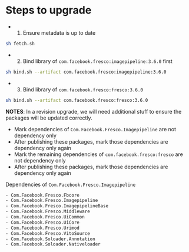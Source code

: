 # Steps to upgrade
- 1. Ensure metadata is up to date 

```bash
sh fetch.sh
```

- 2. Bind library of `com.facebook.fresco:imagepipeline:3.6.0` first 

```bash
sh bind.sh --artifact com.facebook.fresco:imagepipeline:3.6.0
```

- 3. Bind library of `com.facebook.fresco:fresco:3.6.0`

```bash
sh bind.sh --artifact com.facebook.fresco:fresco:3.6.0
```

**NOTES**: In a revision upgrade, we will need additional stuff to ensure the packages will be updated correctly.

- Mark dependencies of `Com.Facebook.Fresco.Imagepipeline` are not dependency only
- After publishing these packages, mark those dependencies are dependency only again
- Mark the remaining dependencies of `com.facebook.fresco:fresco` are not dependency only
- After publishing these packages, mark those dependencies are dependency only again

Dependencies of `Com.Facebook.Fresco.Imagepipeline`

```txt
- Com.Facebook.Fresco.Fbcore
- Com.Facebook.Fresco.Imagepipeline
- Com.Facebook.Fresco.ImagepipelineBase
- Com.Facebook.Fresco.Middleware
- Com.Facebook.Fresco.UiCommon
- Com.Facebook.Fresco.UiCore
- Com.Facebook.Fresco.Urimod
- Com.Facebook.Fresco.VitoSource
- Com.Facebook.Soloader.Annotation
- Com.Facebook.Soloader.Nativeloader
```